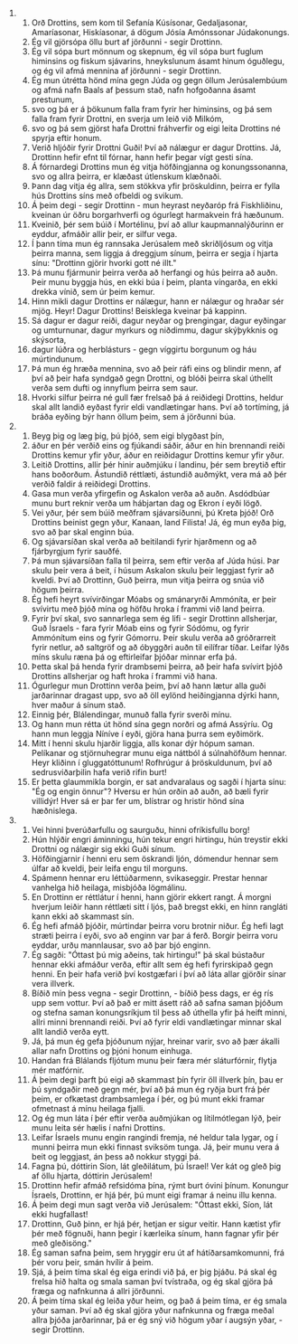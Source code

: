 <ol>
  <li>
    <ol>
      <li>Orð Drottins, sem kom til Sefanía Kúsísonar, Gedaljasonar, Amaríasonar, Hiskíasonar, á dögum Jósía Amónssonar Júdakonungs.</li>
      <li>Ég vil gjörsópa öllu burt af jörðunni - segir Drottinn.</li>
      <li>Ég vil sópa burt mönnum og skepnum, ég vil sópa burt fuglum himinsins og fiskum sjávarins, hneykslunum ásamt hinum óguðlegu, og ég vil afmá mennina af jörðunni - segir Drottinn.</li>
      <li>Ég mun útrétta hönd mína gegn Júda og gegn öllum Jerúsalembúum og afmá nafn Baals af þessum stað, nafn hofgoðanna ásamt prestunum,</li>
      <li>svo og þá er á þökunum falla fram fyrir her himinsins, og þá sem falla fram fyrir Drottni, en sverja um leið við Milkóm,</li>
      <li>svo og þá sem gjörst hafa Drottni fráhverfir og eigi leita Drottins né spyrja eftir honum.</li>
      <li>Verið hljóðir fyrir Drottni Guði! Því að nálægur er dagur Drottins. Já, Drottinn hefir efnt til fórnar, hann hefir þegar vígt gesti sína.</li>
      <li>Á fórnardegi Drottins mun ég vitja höfðingjanna og konungssonanna, svo og allra þeirra, er klæðast útlenskum klæðnaði.</li>
      <li>Þann dag vitja ég allra, sem stökkva yfir þröskuldinn, þeirra er fylla hús Drottins síns með ofbeldi og svikum.</li>
      <li>Á þeim degi - segir Drottinn - mun heyrast neyðaróp frá Fiskhliðinu, kveinan úr öðru borgarhverfi og ógurlegt harmakvein frá hæðunum.</li>
      <li>Kveinið, þér sem búið í Mortélinu, því að allur kaupmannalýðurinn er eyddur, afmáðir allir þeir, er silfur vega.</li>
      <li>Í þann tíma mun ég rannsaka Jerúsalem með skriðljósum og vitja þeirra manna, sem liggja á dreggjum sínum, þeirra er segja í hjarta sínu: "Drottinn gjörir hvorki gott né illt."</li>
      <li>Þá munu fjármunir þeirra verða að herfangi og hús þeirra að auðn. Þeir munu byggja hús, en ekki búa í þeim, planta víngarða, en ekki drekka vínið, sem úr þeim kemur.</li>
      <li>Hinn mikli dagur Drottins er nálægur, hann er nálægur og hraðar sér mjög. Heyr! Dagur Drottins! Beisklega kveinar þá kappinn.</li>
      <li>Sá dagur er dagur reiði, dagur neyðar og þrengingar, dagur eyðingar og umturnunar, dagur myrkurs og niðdimmu, dagur skýþykknis og skýsorta,</li>
      <li>dagur lúðra og herblásturs - gegn víggirtu borgunum og háu múrtindunum.</li>
      <li>Þá mun ég hræða mennina, svo að þeir ráfi eins og blindir menn, af því að þeir hafa syndgað gegn Drottni, og blóði þeirra skal úthellt verða sem dufti og innyflum þeirra sem saur.</li>
      <li>Hvorki silfur þeirra né gull fær frelsað þá á reiðidegi Drottins, heldur skal allt landið eyðast fyrir eldi vandlætingar hans. Því að tortíming, já bráða eyðing býr hann öllum þeim, sem á jörðunni búa.</li>
    </ol>
  </li>
  <li>
    <ol>
      <li>Beyg þig og læg þig, þú þjóð, sem eigi blygðast þín,</li>
      <li>áður en þér verðið eins og fjúkandi sáðir, áður en hin brennandi reiði Drottins kemur yfir yður, áður en reiðidagur Drottins kemur yfir yður.</li>
      <li>Leitið Drottins, allir þér hinir auðmjúku í landinu, þér sem breytið eftir hans boðorðum. Ástundið réttlæti, ástundið auðmýkt, vera má að þér verðið faldir á reiðidegi Drottins.</li>
      <li>Gasa mun verða yfirgefin og Askalon verða að auðn. Asdódbúar munu burt reknir verða um hábjartan dag og Ekron í eyði lögð.</li>
      <li>Vei yður, þér sem búið meðfram sjávarsíðunni, þú Kreta þjóð! Orð Drottins beinist gegn yður, Kanaan, land Filista! Já, ég mun eyða þig, svo að þar skal enginn búa.</li>
      <li>Og sjávarsíðan skal verða að beitilandi fyrir hjarðmenn og að fjárbyrgjum fyrir sauðfé.</li>
      <li>Þá mun sjávarsíðan falla til þeirra, sem eftir verða af Júda húsi. Þar skulu þeir vera á beit, í húsum Askalon skulu þeir leggjast fyrir að kveldi. Því að Drottinn, Guð þeirra, mun vitja þeirra og snúa við högum þeirra.</li>
      <li>Ég hefi heyrt svívirðingar Móabs og smánaryrði Ammóníta, er þeir svívirtu með þjóð mína og höfðu hroka í frammi við land þeirra.</li>
      <li>Fyrir því skal, svo sannarlega sem ég lifi - segir Drottinn allsherjar, Guð Ísraels - fara fyrir Móab eins og fyrir Sódómu, og fyrir Ammónítum eins og fyrir Gómorru. Þeir skulu verða að gróðrarreit fyrir netlur, að saltgröf og að óbyggðri auðn til eilífrar tíðar. Leifar lýðs míns skulu ræna þá og eftirleifar þjóðar minnar erfa þá.</li>
      <li>Þetta skal þá henda fyrir drambsemi þeirra, að þeir hafa svívirt þjóð Drottins allsherjar og haft hroka í frammi við hana.</li>
      <li>Ógurlegur mun Drottinn verða þeim, því að hann lætur alla guði jarðarinnar dragast upp, svo að öll eylönd heiðingjanna dýrki hann, hver maður á sínum stað.</li>
      <li>Einnig þér, Blálendingar, munuð falla fyrir sverði mínu.</li>
      <li>Og hann mun rétta út hönd sína gegn norðri og afmá Assýríu. Og hann mun leggja Níníve í eyði, gjöra hana þurra sem eyðimörk.</li>
      <li>Mitt í henni skulu hjarðir liggja, alls konar dýr hópum saman. Pelíkanar og stjörnuhegrar munu eiga náttból á súlnahöfðum hennar. Heyr kliðinn í gluggatóttunum! Rofhrúgur á þröskuldunum, því að sedrusviðarþilin hafa verið rifin burt!</li>
      <li>Er þetta glaummikla borgin, er sat andvaralaus og sagði í hjarta sínu: "Ég og engin önnur"? Hversu er hún orðin að auðn, að bæli fyrir villidýr! Hver sá er þar fer um, blístrar og hristir hönd sína hæðnislega.</li>
    </ol>
  </li>
  <li>
    <ol>
      <li>Vei hinni þverúðarfullu og saurguðu, hinni ofríkisfullu borg!</li>
      <li>Hún hlýðir engri áminningu, hún tekur engri hirtingu, hún treystir ekki Drottni og nálægir sig ekki Guði sínum.</li>
      <li>Höfðingjarnir í henni eru sem öskrandi ljón, dómendur hennar sem úlfar að kveldi, þeir leifa engu til morguns.</li>
      <li>Spámenn hennar eru léttúðarmenn, svikaseggir. Prestar hennar vanhelga hið heilaga, misbjóða lögmálinu.</li>
      <li>En Drottinn er réttlátur í henni, hann gjörir ekkert rangt. Á morgni hverjum leiðir hann réttlæti sitt í ljós, það bregst ekki, en hinn rangláti kann ekki að skammast sín.</li>
      <li>Ég hefi afmáð þjóðir, múrtindar þeirra voru brotnir niður. Ég hefi lagt stræti þeirra í eyði, svo að enginn var þar á ferð. Borgir þeirra voru eyddar, urðu mannlausar, svo að þar bjó enginn.</li>
      <li>Ég sagði: "Óttast þú mig aðeins, tak hirtingu!" þá skal bústaður hennar ekki afmáður verða, eftir allt sem ég hefi fyrirskipað gegn henni. En þeir hafa verið því kostgæfari í því að láta allar gjörðir sínar vera illverk.</li>
      <li>Bíðið mín þess vegna - segir Drottinn, - bíðið þess dags, er ég rís upp sem vottur. Því að það er mitt ásett ráð að safna saman þjóðum og stefna saman konungsríkjum til þess að úthella yfir þá heift minni, allri minni brennandi reiði. Því að fyrir eldi vandlætingar minnar skal allt landið verða eytt.</li>
      <li>Já, þá mun ég gefa þjóðunum nýjar, hreinar varir, svo að þær ákalli allar nafn Drottins og þjóni honum einhuga.</li>
      <li>Handan frá Blálands fljótum munu þeir færa mér sláturfórnir, flytja mér matfórnir.</li>
      <li>Á þeim degi þarft þú eigi að skammast þín fyrir öll illverk þín, þau er þú syndgaðir með gegn mér, því að þá mun ég ryðja burt frá þér þeim, er ofkætast drambsamlega í þér, og þú munt ekki framar ofmetnast á mínu heilaga fjalli.</li>
      <li>Og ég mun láta í þér eftir verða auðmjúkan og lítilmótlegan lýð, þeir munu leita sér hælis í nafni Drottins.</li>
      <li>Leifar Ísraels munu engin rangindi fremja, né heldur tala lygar, og í munni þeirra mun ekki finnast sviksöm tunga. Já, þeir munu vera á beit og leggjast, án þess að nokkur styggi þá.</li>
      <li>Fagna þú, dóttirin Síon, lát gleðilátum, þú Ísrael! Ver kát og gleð þig af öllu hjarta, dóttirin Jerúsalem!</li>
      <li>Drottinn hefir afmáð refsidóma þína, rýmt burt óvini þínum. Konungur Ísraels, Drottinn, er hjá þér, þú munt eigi framar á neinu illu kenna.</li>
      <li>Á þeim degi mun sagt verða við Jerúsalem: "Óttast ekki, Síon, lát ekki hugfallast!</li>
      <li>Drottinn, Guð þinn, er hjá þér, hetjan er sigur veitir. Hann kætist yfir þér með fögnuði, hann þegir í kærleika sínum, hann fagnar yfir þér með gleðisöng."</li>
      <li>Ég saman safna þeim, sem hryggir eru út af hátíðarsamkomunni, frá þér voru þeir, smán hvílir á þeim.</li>
      <li>Sjá, á þeim tíma skal ég eiga erindi við þá, er þig þjáðu. Þá skal ég frelsa hið halta og smala saman því tvístraða, og ég skal gjöra þá fræga og nafnkunna á allri jörðunni.</li>
      <li>Á þeim tíma skal ég leiða yður heim, og það á þeim tíma, er ég smala yður saman. Því að ég skal gjöra yður nafnkunna og fræga meðal allra þjóða jarðarinnar, þá er ég sný við högum yðar í augsýn yðar, - segir Drottinn.</li>
    </ol>
  </li>
</ol>